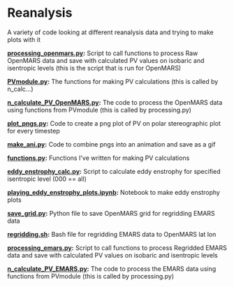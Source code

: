 # Reanalysis

A variety of code looking at different reanalysis data and trying to make plots with it

**[processing_openmars.py](processing_openmars.py):**
Script to call functions to process Raw OpenMARS data and save with calculated PV values on isobaric and isentropic levels (this is the script that is run for OpenMARS)

**[PVmodule.py](PVmodule.py):**
The functions for making PV calculations (this is called by n_calc...)

**[n_calculate_PV_OpenMARS.py](n_calculate_PV_OpenMARS.py):**
The code to process the OpenMARS data using functions from PVmodule (this is called by processing.py)

**[plot_pngs.py](plots_pngs.py):**
Code to create a png plot of PV on polar stereographic plot for every timestep

**[make_ani.py](make_ani.py):**
Code to combine pngs into an animation and save as a gif

**[functions.py](functions.py):**
Functions I've written for making PV calculations

**[eddy_enstrophy_calc.py](eddy_enstrophy_calc.py):**
Script to calculate eddy enstrophy for specified isentropic level (000 == all)

**[playing_eddy_enstrophy_plots.ipynb](playing_eddy_enstrophy_plots.ipynb):**
Notebook to make eddy enstrophy plots

**[save_grid.py](save_grid.py):**
Python file to save OpenMARS grid for regridding EMARS data

**[regridding.sh](regridding.sh):**
Bash file for regridding EMARS data to OpenMARS lat lon

**[processing_emars.py](processing_emars.py):**
Script to call functions to process Regridded EMARS data and save with calculated PV values on isobaric and isentropic levels

**[n_calculate_PV_EMARS.py](n_calculate_PV_EMARS.py):**
The code to process the EMARS data using functions from PVmodule (this is called by processing.py)
